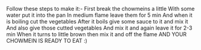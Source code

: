Follow these steps to make it:-
First break the chowmeins a little 
With some water put it into the pan
In medium flame leave them for 5 min
And when it is boiling cut the vegetables
After it boils give some sauce to it and mix it
And also give those cutted vegetables
And mix it and again leave it for 2-3 min
When it turns to little brown then mix it and off the flame
AND YOUR CHOWMEIN IS READY TO EAT :)